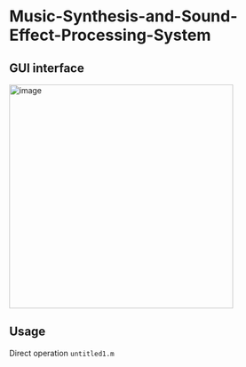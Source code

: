 # Music-Synthesis-and-Sound-Effect-Processing-System


## GUI interface
<img width="403" alt="image" src="https://user-images.githubusercontent.com/120184643/206836381-633c7278-4c54-4083-b09c-f570efbeafbb.png">

## Usage
Direct operation `untitled1.m`
